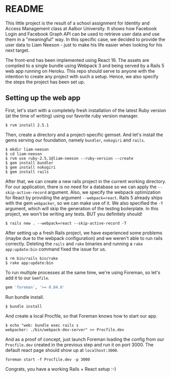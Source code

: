 # README

This little project is the result of a school assignment for Identity and Access Management class at Aalbor University. It shows how Facebook Login and Facebook Graph API can be used to retrieve user data and use them in a "meaningful" way. In this specific case, we decided to provide the user data to Liam Neeson - just to make his life easier when looking for his next target.

The front-end has been implemented using React 16. The assets are compiled to a single bundle using Webpack 3 and being served by a Rails 5 web app running on Heroku. This repo should serve to anyone with the intention to create any project with such a setup. Hence, we also specify the steps the project has been set up.

## Setting up the web app

First, let's start with a completely fresh installation of the latest Ruby version (at the time of writing) using our favorite ruby version manager.
```
$ rvm install 2.5.1
```

Then, create a directory and a project-specific gemset. And let's install the gems serving our foundation, namely `bundler`, `nokogiri` and `rails`.
```
$ mkdir liam-neeson
$ cd liam-neeson
$ rvm use ruby-2.5.1@liam-neeson --ruby-version --create
$ gem install bundler
$ gem install nokogiri
$ gem install rails
```

After that, we can create a new rails project in the current working directory. For our application, there is no need for a database so we can apply the `--skip-active-record` argument. Also, we specify the webpack optimization for React by providing the argument `--webpack=react`. Rails 5 already ships with the gem `webpacker`, so we can make use of it. We also specified the `-T` argument, which will skip the generation of the testing boilerplate. In this project, we won't be writing any tests. BUT you definitely should!
```
$ rails new . --webpack=react --skip-active-record -T
```

After setting up a fresh Rails project, we have experienced some problems (maybe due to the webpack configuration) and we weren't able to run rails correctly. Deleting the `rails` and `rake` binaries and running a `rake app:update:bin` command fixed the issue for us.
```
$ rm bin/rails bin/rake
$ rake app:update:bin
```

To run multiple processes at the same time, we're using Foreman, so let's add it to our `Gemfile`.
```ruby
gem 'foreman', '>= 0.84.0'
```

Run bundle install.
```
$ bundle install
```

And create a local Procfile, so that Foreman knows how to start our app.
```
$ echo "web: bundle exec rails s
webpacker: ./bin/webpack-dev-server" >> Procfile.dev
```

And as a proof of concept, just launch Foreman loading the config from our `Procfile.dev` created in the previous step and run it on port 3000. The default react page should show up at `localhost:3000`.
```
foreman start -f Procfile.dev -p 3000
```

Congrats, you have a working Rails + React setup :-)
